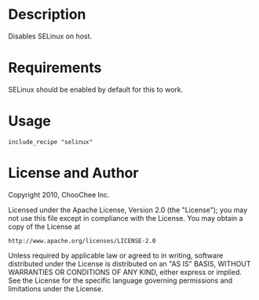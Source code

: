 Description
===========

Disables SELinux on host.

Requirements
============

SELinux should be enabled by default for this to work.

Usage
=====

    include_recipe "selinux"

License and Author
==================

Copyright 2010, ChooChee Inc.

Licensed under the Apache License, Version 2.0 (the "License");
you may not use this file except in compliance with the License.
You may obtain a copy of the License at

    http://www.apache.org/licenses/LICENSE-2.0

Unless required by applicable law or agreed to in writing, software
distributed under the License is distributed on an "AS IS" BASIS,
WITHOUT WARRANTIES OR CONDITIONS OF ANY KIND, either express or implied.
See the License for the specific language governing permissions and
limitations under the License.
